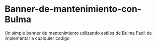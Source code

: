 # Banner-de-mantenimiento-con-Bulma
Un simple banner de mantenimiento utilizando estilos de Bulma
Facil de implementar a cualquier codigo
